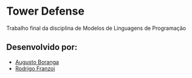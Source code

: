 # Tower Defense

Trabalho final da disciplina de Modelos de Linguagens de Programação


## Desenvolvido por:

- [Augusto Boranga](https://github.com/gutoboranga)
- [Rodrigo Franzoi](https://github.com/rodrigofranzoi)
